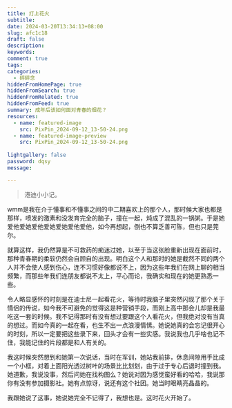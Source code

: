 ```yaml
---
title: 打上花火
subtitle:
date: 2024-03-20T13:34:13+08:00
slug: afc1c18
draft: false
description:
keywords:
comment: true
tags:
categories:
  - 碎碎念
hiddenFromHomePage: true
hiddenFromSearch: true
hiddenFromRelated: true
hiddenFromFeed: true
summary: 成年后该如何面对青春的烟花？
resources:
  - name: featured-image
    src: PixPin_2024-09-12_13-50-24.png
  - name: featured-image-preview
    src: PixPin_2024-09-12_13-50-24.png
  
lightgallery: false
password: dqsy
message: 

---
```

<!--more-->

>港迪小小记。

wmm是我在介于懂事和不懂事之间的中二期喜欢上的那个人，那时候大家也都是那样，喷发的激素和没发育完全的脑子，撞在一起，炖成了混乱的一锅粥。于是她爱他爱她爱他爱她爱她爱他爱他，如今再想起，倒也不算乏善可陈，但也只是莞尔。

就算这样，我仍然算是不可救药的痴迷过她，以至于当这张脸重新出现在面前时，那种青春期的柔软仍然会自顾自的出现。明白这个人和那时的她是截然不同的两个人并不会使人感到伤心，连不习惯好像都说不上，因为这些年我们在网上聊的相当频繁，而那些年我们连朋友都说不太上，平心而论，我确实和现在的她更熟悉一些。

令人略显感怀的时刻是在迪士尼一起看花火，等待时我脑子里突然闪现了那个关于情侣的传说，如今我不可避免的觉得这是种营销手段，而刚上高中那会儿却是我最吃这一套的时候。我不记得那时有没有想过要跟这个人看花火，但我绝对没有当真的想过。而如今真的一起在看，也生不出一点浪漫情愫。她说她真的会忘记很开心的时刻，所以一定要把这些录下来，回头才会有一些实感。我说我也几乎啥也记不住，我能记住的片段都是和人有关的。

我这时候突然想到和她第一次说话，当时在军训，她站我前排，休息间隙用手比成一个小框，对着上面阳光透过树叶的场景比比划划，由于过于专心后退时撞到我。她道歉，我说没事，然后问她在找构图么？她说对因为感觉蛮好看的哈哈，我说那你有没有参加摄影社。她有点惊讶，说还有这个社团。她当时眼睛亮晶晶的。

我跟她说了这事，她说她完全不记得了，我想也是。这时花火开始了。